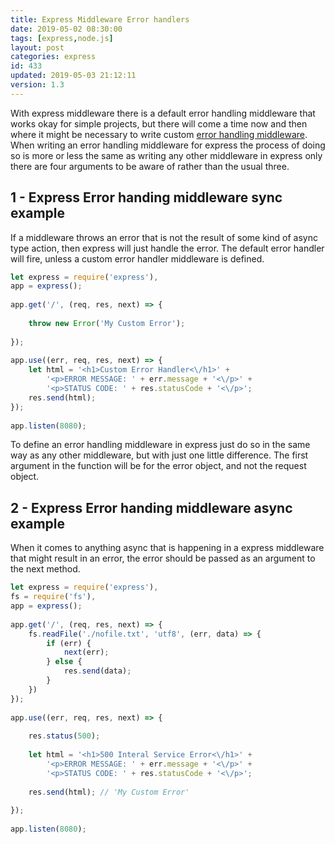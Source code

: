 ```yaml
---
title: Express Middleware Error handlers
date: 2019-05-02 08:30:00
tags: [express,node.js]
layout: post
categories: express
id: 433
updated: 2019-05-03 21:12:11
version: 1.3
---
```


With express middleware there is a default error handling middleware that works okay for simple projects, but there will come a time now and then where it might be necessary to write custom [error handling middleware](https://expressjs.com/en/guide/error-handling.html). When writing an error handling middleware for express the process of doing so is more or less the same as writing any other middleware in express only there are four arguments to be aware of rather than the usual three.

<!-- more -->

## 1 - Express Error handing middleware sync example

If a middleware throws an error that is not the result of some kind of async type action, then express will just handle the error. The default error handler will fire, unless a custom error handler middleware is defined.

```js
let express = require('express'),
app = express();
 
app.get('/', (req, res, next) => {
 
    throw new Error('My Custom Error');
 
});
 
app.use((err, req, res, next) => {
    let html = '<h1>Custom Error Handler<\/h1>' +
        '<p>ERROR MESSAGE: ' + err.message + '<\/p>' +
        '<p>STATUS CODE: ' + res.statusCode + '<\/p>';
    res.send(html);
});
 
app.listen(8080);
```

To define an error handling middleware in express just do so in the same way as any other middleware, but with just one little difference. The first argument in the function will be for the error object, and not the request object.

## 2 - Express Error handing middleware async example

When it comes to anything async that is happening in a express middleware that might result in an error, the error should be passed as an argument to the next method.

```js
let express = require('express'),
fs = require('fs'),
app = express();
 
app.get('/', (req, res, next) => {
    fs.readFile('./nofile.txt', 'utf8', (err, data) => {
        if (err) {
            next(err);
        } else {
            res.send(data);
        }
    })
});
 
app.use((err, req, res, next) => {
 
    res.status(500);
 
    let html = '<h1>500 Interal Service Error<\/h1>' +
        '<p>ERROR MESSAGE: ' + err.message + '<\/p>' +
        '<p>STATUS CODE: ' + res.statusCode + '<\/p>';
 
    res.send(html); // 'My Custom Error'
 
});
 
app.listen(8080);
```